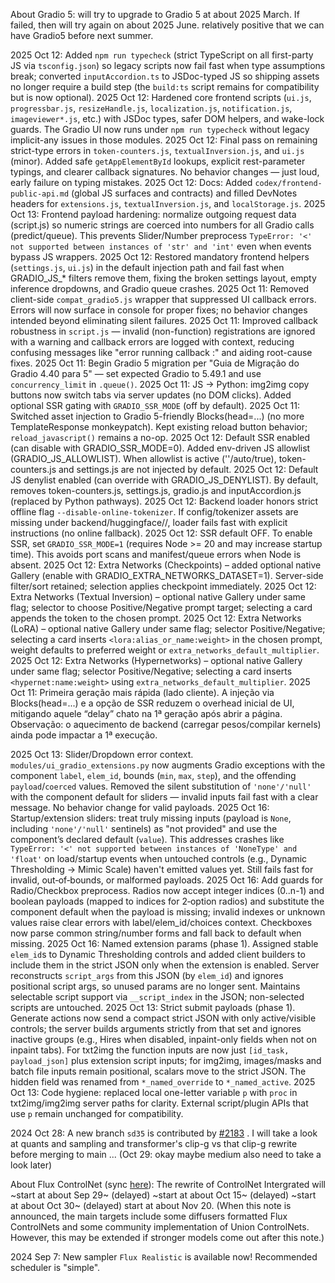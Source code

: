 About Gradio 5: will try to upgrade to Gradio 5 at about 2025 March. If failed, then will try again on about 2025 June. relatively positive that we can have Gradio5 before next summer.

2025 Oct 12: Added `npm run typecheck` (strict TypeScript on all first-party JS via `tsconfig.json`) so legacy scripts now fail fast when type assumptions break; converted `inputAccordion.ts` to JSDoc-typed JS so shipping assets no longer require a build step (the `build:ts` script remains for compatibility but is now optional).
2025 Oct 12: Hardened core frontend scripts (`ui.js`, `progressbar.js`, `resizeHandle.js`, `localization.js`, `notification.js`, `imageviewer*.js`, etc.) with JSDoc types, safer DOM helpers, and wake-lock guards. The Gradio UI now runs under `npm run typecheck` without legacy implicit-any issues in those modules.
2025 Oct 12: Final pass on remaining strict-type errors in `token-counters.js`, `textualInversion.js`, and `ui.js` (minor). Added safe `getAppElementById` lookups, explicit rest-parameter typings, and clearer callback signatures. No behavior changes — just loud, early failure on typing mistakes.
2025 Oct 12: Docs: Added `codex/frontend-public-api.md` (global JS surfaces and contracts) and filled DevNotes headers for `extensions.js`, `textualInversion.js`, and `localStorage.js`.
2025 Oct 13: Frontend payload hardening: normalize outgoing request data (script.js) so numeric strings are coerced into numbers for all Gradio calls (predict/queue). This prevents Slider/Number preprocess `TypeError: '<' not supported between instances of 'str' and 'int'` even when events bypass JS wrappers.
2025 Oct 12: Restored mandatory frontend helpers (`settings.js`, `ui.js`) in the default injection path and fail fast when GRADIO_JS_* filters remove them, fixing the broken settings layout, empty inference dropdowns, and Gradio queue crashes.
2025 Oct 11: Removed client-side `compat_gradio5.js` wrapper that suppressed UI callback errors. Errors will now surface in console for proper fixes; no behavior changes intended beyond eliminating silent failures.
2025 Oct 11: Improved callback robustness in `script.js` — invalid (non-function) registrations are ignored with a warning and callback errors are logged with context, reducing confusing messages like "error running callback :" and aiding root-cause fixes.
2025 Oct 11: Begin Gradio 5 migration per "Guia de Migração do Gradio 4.40 para 5" — set expected Gradio to 5.49.1 and use `concurrency_limit` in `.queue()`.
2025 Oct 11: JS → Python: img2img copy buttons now switch tabs via server updates (no DOM clicks). Added optional SSR gating with `GRADIO_SSR_MODE` (off by default).
2025 Oct 11: Switched asset injection to Gradio 5-friendly Blocks(head=...) (no more TemplateResponse monkeypatch). Kept existing reload button behavior; `reload_javascript()` remains a no-op.
2025 Oct 12: Default SSR enabled (can disable with GRADIO_SSR_MODE=0). Added env-driven JS allowlist (GRADIO_JS_ALLOWLIST). When allowlist is active (''/auto/true), token-counters.js and settings.js are not injected by default.
2025 Oct 12: Default JS denylist enabled (can override with GRADIO_JS_DENYLIST). By default, removes token-counters.js, settings.js, gradio.js and inputAccordion.js (replaced by Python pathways).
2025 Oct 12: Backend loader honors strict offline flag `--disable-online-tokenizer`. If config/tokenizer assets are missing under backend/huggingface/<repo>/, loader fails fast with explicit instructions (no online fallback).
2025 Oct 12: SSR default OFF. To enable SSR, set `GRADIO_SSR_MODE=1` (requires Node >= 20 and may increase startup time). This avoids port scans and manifest/queue errors when Node is absent.
2025 Oct 12: Extra Networks (Checkpoints) – added optional native Gallery (enable with GRADIO_EXTRA_NETWORKS_DATASET=1). Server-side filter/sort retained; selection applies checkpoint immediately.
2025 Oct 12: Extra Networks (Textual Inversion) – optional native Gallery under same flag; selector to choose Positive/Negative prompt target; selecting a card appends the token to the chosen prompt.
2025 Oct 12: Extra Networks (LoRA) – optional native Gallery under same flag; selector Positive/Negative; selecting a card inserts `<lora:alias_or_name:weight>` in the chosen prompt, weight defaults to preferred weight or `extra_networks_default_multiplier`.
2025 Oct 12: Extra Networks (Hypernetworks) – optional native Gallery under same flag; selector Positive/Negative; selecting a card inserts `<hypernet:name:weight>` using `extra_networks_default_multiplier`.
2025 Oct 11: Primeira geração mais rápida (lado cliente). A injeção via Blocks(head=...) e a opção de SSR reduzem o overhead inicial de UI, mitigando aquele “delay” chato na 1ª geração após abrir a página. Observação: o aquecimento de backend (carregar pesos/compilar kernels) ainda pode impactar a 1ª execução.

2025 Oct 13: Slider/Dropdown error context. `modules/ui_gradio_extensions.py` now augments Gradio exceptions with the component `label`, `elem_id`, bounds (`min`, `max`, `step`), and the offending `payload`/`coerced` values. Removed the silent substitution of `'none'/'null'` with the component default for sliders — invalid inputs fail fast with a clear message. No behavior change for valid payloads.
2025 Oct 16: Startup/extension sliders: treat truly missing inputs (payload is `None`, including `'none'/'null'` sentinels) as "not provided" and use the component’s declared default (`value`). This addresses crashes like `TypeError: '<' not supported between instances of 'NoneType' and 'float'` on load/startup events when untouched controls (e.g., Dynamic Thresholding → Mimic Scale) haven't emitted values yet. Still fails fast for invalid, out‑of‑bounds, or malformed payloads.
2025 Oct 16: Add guards for Radio/Checkbox preprocess. Radios now accept integer indices (0..n-1) and boolean payloads (mapped to indices for 2‑option radios) and substitute the component default when the payload is missing; invalid indexes or unknown values raise clear errors with label/elem_id/choices context. Checkboxes now parse common string/number forms and fall back to default when missing.
2025 Oct 16: Named extension params (phase 1). Assigned stable `elem_id`s to Dynamic Thresholding controls and added client builders to include them in the strict JSON only when the extension is enabled. Server reconstructs `script_args` from this JSON (by `elem_id`) and ignores positional script args, so unused params are no longer sent. Maintains selectable script support via `__script_index` in the JSON; non-selected scripts are untouched.
2025 Oct 13: Strict submit payloads (phase 1). Generate actions now send a compact strict JSON with only active/visible controls; the server builds arguments strictly from that set and ignores inactive groups (e.g., Hires when disabled, inpaint-only fields when not on inpaint tabs). For txt2img the function inputs are now just `[id_task, payload_json]` plus extension script inputs; for img2img, images/masks and batch file inputs remain positional, scalars move to the strict JSON. The hidden field was renamed from `*_named_override` to `*_named_active`.
2025 Oct 13: Code hygiene: replaced local one-letter variable `p` with `proc` in txt2img/img2img server paths for clarity. External script/plugin APIs that use `p` remain unchanged for compatibility.

2024 Oct 28: A new branch `sd35` is contributed by [#2183](https://github.com/lllyasviel/stable-diffusion-webui-forge/pull/2183) . I will take a look at quants and sampling and transformer's clip-g vs that clip-g rewrite before merging to main ... (Oct 29: okay maybe medium also need to take a look later)

About Flux ControlNet (sync [here](https://github.com/lllyasviel/stable-diffusion-webui-forge/discussions/932)): The rewrite of ControlNet Intergrated will ~start at about Sep 29~ (delayed) ~start at about Oct 15~  (delayed) ~start at about Oct 30~ (delayed) start at about Nov 20. (When this note is announced, the main targets include some diffusers formatted Flux ControlNets and some community implementation of Union ControlNets. However, this may be extended if stronger models come out after this note.)

2024 Sep 7: New sampler `Flux Realistic` is available now! Recommended scheduler is "simple".
